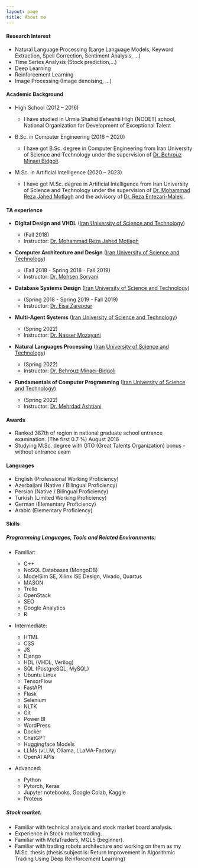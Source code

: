 ```yaml
---
layout: page
title: About me
---
```


#### Research Interest
* Natural Language Processing (Large Language Models, Keyword Extraction, Spell Correction, Sentiment Analysis, …)
* Time Series Analysis (Stock prediction,...)
* Deep Learning
* Reinforcement  Learning
* Image Processing (Image denoising, …)

#### Academic Background

* High School (2012 – 2016)
  - I have studied in Urmia Shahid Beheshti High (NODET) school, National Organization for Development of Exceptional Talent

* B.Sc. in Computer Engineering (2016 – 2020) 
  - I have got B.Sc. degree in Computer Engineering from Iran University of Science and Technology under the supervision of [Dr. Behrouz Minaei Bidgoli](http://minaei.iust.ac.ir/).


* M.Sc. in Artificial Intelligence (2020 – 2023)
  - I have got M.Sc. degree in Artificial Intelligence from Iran University of Science and Technology under the supervision of [Dr. Mohammad Reza Jahed Motlagh](http://ce.iust.ac.ir/content/1484/%D8%AF%DA%A9%D8%AA%D8%B1-%D8%AC%D8%A7%D9%87%D8%AF%D9%85%D8%B7%D9%84%D9%82) and the advisory of [Dr. Reza Entezari-Maleki](http://webpages.iust.ac.ir/entezari/).


#### TA experience

* __Digital Design and VHDL__ ([Iran University of Science and Technology](http://www.iust.ac.ir/en))
  - (Fall 2018)
  - Instructor: [Dr. Mohammad Reza Jahed Motlagh](https://scholar.google.com/citations?user=i5G246QAAAAJ&hl=en)

* __Computer Architecture and Design__ ([Iran University of Science and Technology](http://www.iust.ac.ir/en))
  - (Fall 2018 - Spring 2018 - Fall 2019)
  - Instructor: [Dr. Mohsen Soryani](https://scholar.google.com/citations?user=rRmDnbQAAAAJ&hl=en)

* __Database Systems Design__ ([Iran University of Science and Technology](http://www.iust.ac.ir/en))
  - (Spring 2018 - Spring 2019 - Fall 2019)
  - Instructor: [Dr. Eisa Zarepour](https://scholar.google.com/citations?user=MgSbGaYAAAAJ&hl=en)

* __Multi-Agent Systems__ ([Iran University of Science and Technology](http://www.iust.ac.ir/en))
  - (Spring 2022)
  - Instructor: [Dr. Nasser Mozayani](https://scholar.google.com/citations?hl=en&user=LAAM5tEAAAAJ)

* __Natural Languages Processing__ ([Iran University of Science and Technology](http://www.iust.ac.ir/en))
  - (Spring 2022)
  - Instructor: [Dr. Behrouz Minaei-Bidgoli](https://scholar.google.com/citations?user=M8tgU-wAAAAJ&hl=en)

* __Fundamentals of Computer Programming__ ([Iran University of Science and Technology](http://www.iust.ac.ir/en))
  - (Spring 2022)
  - Instructor: [Dr. Mehrdad Ashtiani](https://scholar.google.com/citations?user=dsdZaDAAAAAJ&hl=en)
  
#### Awards
 - Ranked 387th of region in national graduate school entrance examination. (The first 0.7 %)  August 2016 
 - Studying M.Sc. degree with GTO (Great Talents Organization) bonus - without entrance exam


#### Languages
*	English (Professional Working Proficiency)
*	Azerbaijani (Native / Bilingual Proficiency) 
* Persian (Native / Bilingual Proficiency) 
*	Turkish (Limited Working Proficiency)
*	German (Elementary Proficiency)
*	Arabic (Elementary Proficiency)


#### Skills
##### Programming Languages, Tools and Related Environments:

  *	Familiar:
    -	C++
    -	NoSQL Databases (MongoDB)
    -	ModelSim SE, Xilinx ISE Design, Vivado, Quartus
    -	MASON
    -	Trello
    -	OpenStack
    -	SEO
    -	Google Analytics
    -	R

  *	Intermediate:
    -	HTML
    - CSS
    - JS
    - Django
    -	HDL (VHDL, Verilog)
    -	SQL (PostgreSQL, MySQL)
    -	Ubuntu Linux
    -	TensorFlow
    -	FastAPI
    -	Flask
    -	Selenium
    -	NLTK
    -	Git
    -	Power BI
    -	WordPress
    -	Docker
    -	ChatGPT
    -	Huggingface Models
    -	LLMs (vLLM, Ollama, LLaMA-Factory)
    -	OpenAI APIs

  *	Advanced:
    -	Python
    -	Pytorch, Keras
    -	Jupyter notebooks, Google Colab, Kaggle
    -	Proteus
    
##### Stock market: 

*	Familiar with technical analysis and stock market board analysis.
*	Experience in Stock market trading. 
*	Familiar with MetaTrader5, MQL5 (beginner). 
*	Familiar with trading robots architecture and working on them as my M.Sc. thesis (thesis subject is: Return Improvement in Algorithmic Trading Using Deep Reinforcement Learning)
